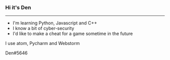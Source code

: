 ### Hi it's Den 
______________
* I'm learning Python, Javascript and C++
* I know a bit of cyber-security
* I'd like to make a cheat for a game sometime in the future

I use atom, Pycharm and Webstorm

Den#5646
